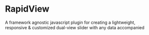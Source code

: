 # RapidView
A framework agnostic javascript plugin for creating a lightweight, responsive & customized dual-view slider with any data accompanied
